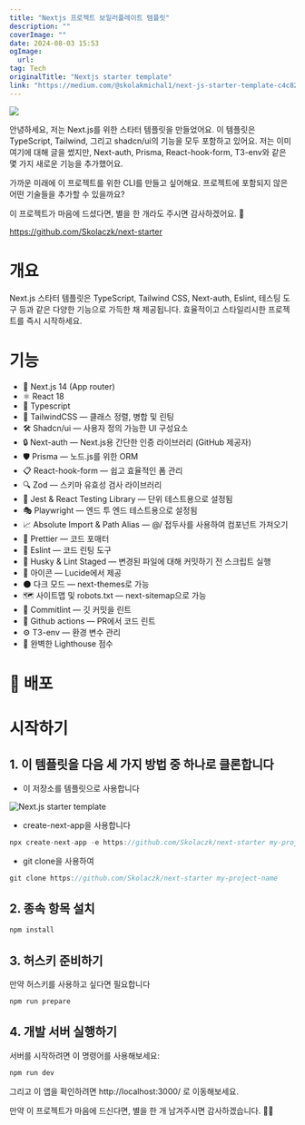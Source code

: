 ```yaml
---
title: "Nextjs 프로젝트 보일러플레이트 템플릿"
description: ""
coverImage: ""
date: 2024-08-03 15:53
ogImage: 
  url: 
tag: Tech
originalTitle: "Nextjs starter template"
link: "https://medium.com/@skolakmichal1/next-js-starter-template-c4c823ffae51"
---
```




<img src="/assets/img/Next.js-starter-template_0.png" />

안녕하세요,
저는 Next.js를 위한 스타터 템플릿을 만들었어요. 이 템플릿은 TypeScript, Tailwind, 그리고 shadcn/ui의 기능을 모두 포함하고 있어요. 저는 이미 여기에 대해 글을 썼지만, Next-auth, Prisma, React-hook-form, T3-env와 같은 몇 가지 새로운 기능을 추가했어요.

가까운 미래에 이 프로젝트를 위한 CLI를 만들고 싶어해요. 프로젝트에 포함되지 않은 어떤 기술들을 추가할 수 있을까요?

이 프로젝트가 마음에 드셨다면, 별을 한 개라도 주시면 감사하겠어요. 🌟

<div class="content-ad"></div>

https://github.com/Skolaczk/next-starter

# 개요

Next.js 스타터 템플릿은 TypeScript, Tailwind CSS, Next-auth, Eslint, 테스팅 도구 등과 같은 다양한 기능으로 가득한 채 제공됩니다. 효율적이고 스타일리시한 프로젝트를 즉시 시작하세요.

# 기능

<div class="content-ad"></div>

- 🚀 Next.js 14 (App router)
- ⚛️ React 18
- 📘 Typescript
- 🎨 TailwindCSS — 클래스 정렬, 병합 및 린팅
- 🛠️ Shadcn/ui — 사용자 정의 가능한 UI 구성요소
- 🔒 Next-auth — Next.js용 간단한 인증 라이브러리 (GitHub 제공자)
- 🛡️ Prisma — 노드.js를 위한 ORM
- 📋 React-hook-form — 쉽고 효율적인 폼 관리
- 🔍 Zod — 스키마 유효성 검사 라이브러리
- 🧪 Jest & React Testing Library — 단위 테스트용으로 설정됨
- 🎭 Playwright — 엔드 투 엔드 테스트용으로 설정됨
- 📈 Absolute Import & Path Alias — @/ 접두사를 사용하여 컴포넌트 가져오기
- 💅 Prettier — 코드 포매터
- 🧹 Eslint — 코드 린팅 도구
- 🐶 Husky & Lint Staged — 변경된 파일에 대해 커밋하기 전 스크립트 실행
- 🔹 아이콘 — Lucide에서 제공
- 🌑 다크 모드 — next-themes로 가능
- 🗺️ 사이트맵 및 robots.txt — next-sitemap으로 가능
- 📝 Commitlint — 깃 커밋을 린트
- 🤖 Github actions — PR에서 코드 린트
- ⚙️ T3-env — 환경 변수 관리
- 💯 완벽한 Lighthouse 점수

# 🚀 배포

# 시작하기

## 1. 이 템플릿을 다음 세 가지 방법 중 하나로 클론합니다

<div class="content-ad"></div>

- 이 저장소를 템플릿으로 사용합니다

![Next.js starter template](/assets/img/Next.js-starter-template_1.png)

- create-next-app을 사용합니다

```js
npx create-next-app -e https://github.com/Skolaczk/next-starter my-project-name
```

<div class="content-ad"></div>

- git clone을 사용하여

```js
git clone https://github.com/Skolaczk/next-starter my-project-name
```

## 2. 종속 항목 설치

```js
npm install
```

<div class="content-ad"></div>

## 3. 허스키 준비하기

만약 허스키를 사용하고 싶다면 필요합니다

```js
npm run prepare
```

## 4. 개발 서버 실행하기

<div class="content-ad"></div>

서버를 시작하려면 이 명령어를 사용해보세요:

```js
npm run dev
```

그리고 이 앱을 확인하려면 http://localhost:3000/ 로 이동해보세요.

만약 이 프로젝트가 마음에 드신다면, 별을 한 개 남겨주시면 감사하겠습니다. 🌟😊

<div class="content-ad"></div>
